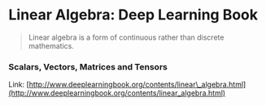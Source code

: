 # Linear Algebra: Deep Learning Book

> Linear algebra is a form of continuous rather than discrete mathematics.

### Scalars, Vectors, Matrices and Tensors





Link: [http://www.deeplearningbook.org/contents/linear\_algebra.html](http://www.deeplearningbook.org/contents/linear_algebra.html)

